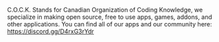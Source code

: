 C.O.C.K. Stands for Canadian Organization of Coding Knowledge, we specialize in making open source, free to use apps, games, addons, and other applications. You can find all of our apps and our community here: https://discord.gg/D4rxG3rYdr
